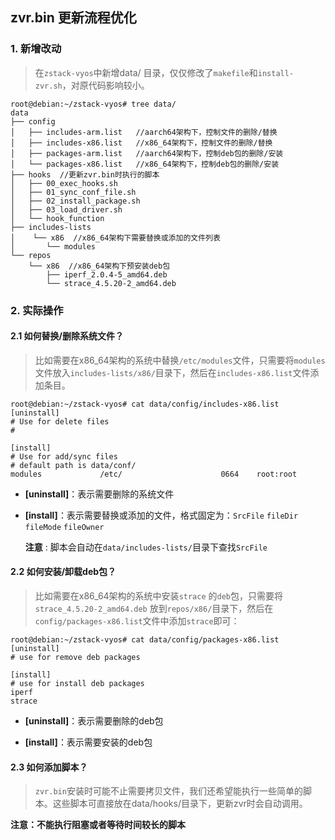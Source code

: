 ## zvr.bin 更新流程优化


### 1. 新增改动
> 在`zstack-vyos`中新增data/ 目录，仅仅修改了`makefile`和`install-zvr.sh`，对原代码影响较小。

```
root@debian:~/zstack-vyos# tree data/
data
├── config
│   ├── includes-arm.list   //aarch64架构下，控制文件的删除/替换
│   ├── includes-x86.list   //x86_64架构下，控制文件的删除/替换
│   ├── packages-arm.list   //aarch64架构下，控制deb包的删除/安装
│   └── packages-x86.list   //x86_64架构下，控制deb包的删除/安装
├── hooks  //更新zvr.bin时执行的脚本
│   ├── 00_exec_hooks.sh
│   ├── 01_sync_conf_file.sh
│   ├── 02_install_package.sh
│   ├── 03_load_driver.sh
│   └── hook_function
├── includes-lists
│    └── x86  //x86_64架构下需要替换或添加的文件列表
│       └── modules
└── repos
    └── x86  //x86_64架构下预安装deb包
        ├── iperf_2.0.4-5_amd64.deb
        └── strace_4.5.20-2_amd64.deb
```

### 2. 实际操作
#### 2.1 如何替换/删除系统文件？
> 比如需要在x86_64架构的系统中替换`/etc/modules`文件，只需要将`modules`文件放入`includes-lists/x86/`目录下，然后在`includes-x86.list`文件添加条目。

```
root@debian:~/zstack-vyos# cat data/config/includes-x86.list
[uninstall]
# Use for delete files
#

[install]
# Use for add/sync files
# default path is data/conf/
modules             /etc/                      0664    root:root
```
- **[uninstall]**：表示需要删除的系统文件

- **[install]**：表示需要替换或添加的文件，格式固定为：`SrcFile`  `fileDir`  `fileMode` `fileOwner`

    **注意** : 脚本会自动在`data/includes-lists/`目录下查找`SrcFile`

#### 2.2 如何安装/卸载deb包？
> 比如需要在x86_64架构的系统中安装`strace` 的`deb`包，只需要将`strace_4.5.20-2_amd64.deb` 放到`repos/x86/`目录下，然后在`config/packages-x86.list`文件中添加`strace`即可：

```
root@debian:~/zstack-vyos# cat data/config/packages-x86.list 
[uninstall]
# use for remove deb packages

[install]
# use for install deb packages
iperf
strace
```
- **[uninstall]**：表示需要删除的deb包

- **[install]**：表示需要安装的deb包

#### 2.3 如何添加脚本？
> `zvr.bin`安装时可能不止需要拷贝文件，我们还希望能执行一些简单的脚本。这些脚本可直接放在data/hooks/目录下，更新zvr时会自动调用。

**注意：不能执行阻塞或者等待时间较长的脚本**